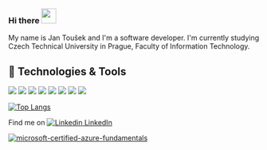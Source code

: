 ### Hi there <img src="https://user-images.githubusercontent.com/26005077/130071796-c85e85e8-6d27-4bf5-bdd5-39706a5c84ab.gif" width="30px">

My name is Jan Toušek and I'm a software developer. I'm currently studying Czech Technical University in Prague, Faculty of Information Technology.

## 🔧 Technologies & Tools
![](https://img.shields.io/badge/OS-Windows-informational?style=flat&logo=windows&logoColor=white&color=2bbc8a)
![](https://img.shields.io/badge/Platform-Azure-informational?style=flat&logo=microsoftazure&logoColor=white&color=2bbc8a)
![](https://img.shields.io/badge/Framework-NET_Core-informational?style=flat&logo=dotnet&logoColor=white&color=2bbc8a)
![](https://img.shields.io/badge/IDE-Visual_Studio-informational?style=flat&logo=visualstudio&logoColor=white&color=2bbc8a)
![](https://img.shields.io/badge/Language-C%23-informational?style=flat&logo=csharp&logoColor=white&color=2bbc8a)
![](https://img.shields.io/badge/Tools-Docker-informational?style=flat&logo=docker&logoColor=white&color=2bbc8a)
![](https://img.shields.io/badge/Database-Microsoft_SQL_Server-informational?style=flat&logo=microsoftsqlserver&logoColor=white&color=2bbc8a)
![](https://img.shields.io/badge/Database-PostgreSQL-informational?style=flat&logo=postgresql&logoColor=white&color=2bbc8a)


[![Top Langs](https://github-readme-stats.vercel.app/api/top-langs/?username=tousekjan)](https://github.com/anuraghazra/github-readme-stats)

Find me on [![Linkedin](https://i.stack.imgur.com/gVE0j.png) LinkedIn](https://www.linkedin.com/in/jan-tou%C5%A1ek-bb901a1b2/)

[![microsoft-certified-azure-fundamentals](https://user-images.githubusercontent.com/26005077/129870946-ccbc97bb-4ecd-472d-865c-073c04dadeb3.png)](https://www.credly.com/badges/489e078e-38c3-4ae0-8238-b429f69e0fec/public_url)


<!--
**tousekjan/tousekjan** is a ✨ _special_ ✨ repository because its `README.md` (this file) appears on your GitHub profile.

Here are some ideas to get you started:

- 🔭 I’m currently working on ...
- 🌱 I’m currently learning ...
- 👯 I’m looking to collaborate on ...
- 🤔 I’m looking for help with ...
- 💬 Ask me about ...
- 📫 How to reach me: ...
- 😄 Pronouns: ...
- ⚡ Fun fact: ...
-->
